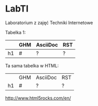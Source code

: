 # LabTI
Laboratorium z zajęć Techniki Internetowe

Tabelka 1:

|     | GHM   | AsciiDoc  | RST    |
|---  |---    |---        |---     |
|h1   | #     | ?         | ?      |

Ta sama tabelka w HTML:

<table>
  <tr><td><td>GHM<td>AsciiDoc<td>RST
  <tr><td>h1<td>#<td>?<td>?
</table>

http://www.html5rocks.com/en/
